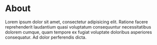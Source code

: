 # About

Lorem ipsum dolor sit amet, consectetur adipisicing elit. Ratione facere reprehenderit laudantium quasi voluptatum consequuntur necessitatibus dolorem cumque, quam tempore ex fugiat voluptate doloribus asperiores consequatur. Ad dolor perferendis dicta.
